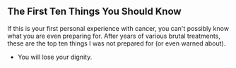 ## The First Ten Things You Should Know

If this is your first personal experience with cancer, you can't possibly know
what you are even preparing for. After years of various brutal treatments, these
are the top ten things I was not prepared for (or even warned about).

- You will lose your dignity.
